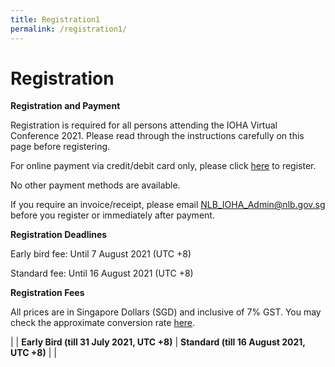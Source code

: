 ```yaml
---
title: Registration1
permalink: /registration1/
---
```


# Registration

<b>Registration and Payment </b>

Registration is required for all persons attending the IOHA Virtual Conference 2021. Please read through the instructions carefully on this page before registering.

For online payment via credit/debit card only, please click <a href="https://go.gov.sg/ioha2021regonline">here</a> to register.

No other payment methods are available.

If you require an invoice/receipt, please email <a href="mailto:NLB_IOHA_Admin@nlb.gov.sg"> NLB_IOHA_Admin@nlb.gov.sg</a>  before you register or immediately after payment.

<b>Registration Deadlines </b>

Early bird fee: Until 7 August 2021 (UTC +8) 

Standard fee: Until 16 August 2021 (UTC +8)

<b> Registration Fees </b>

All prices are in Singapore Dollars (SGD) and inclusive of 7% GST. You may check the approximate conversion rate [here](https://xe.com/currencyconverter/).

| | <b>Early Bird (till 31 July 2021, UTC +8)</b> | <b>Standard (till 16 August 2021, UTC +8)</b> |
|